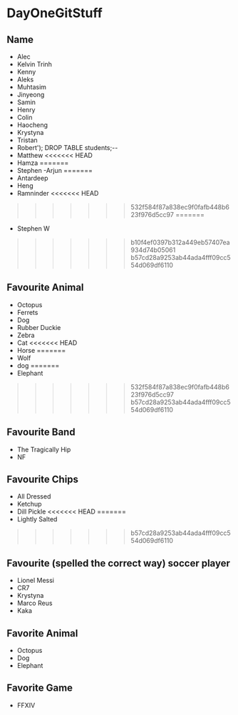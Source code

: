 # DayOneGitStuff

## Name

- Alec
- Kelvin Trinh
- Kenny
- Aleks
- Muhtasim
- Jinyeong
- Samin
- Henry
- Colin
- Haocheng
- Krystyna
- Tristan
- Robert'); DROP TABLE students;--
- Matthew
<<<<<<< HEAD
- Hamza
=======
- Stephen
-Arjun
=======
- Antardeep
- Heng
- Ramninder
<<<<<<< HEAD
>>>>>>> 532f584f87a838ec9f0fafb448b623f976d5cc97
=======
- Stephen W
>>>>>>> b10f4ef0397b312a449eb57407ea934d74b05061
>>>>>>> b57cd28a9253ab44ada4fff09cc554d069df6110

## Favourite Animal

- Octopus
- Ferrets
- Dog
- Rubber Duckie
- Zebra
- Cat
<<<<<<< HEAD
- Horse
=======
- Wolf
- dog
=======
- Elephant
>>>>>>> 532f584f87a838ec9f0fafb448b623f976d5cc97
>>>>>>> b57cd28a9253ab44ada4fff09cc554d069df6110

## Favourite Band

- The Tragically Hip
- NF

## Favourite Chips

- All Dressed
- Ketchup
- Dill Pickle
<<<<<<< HEAD
=======
- Lightly Salted
>>>>>>> b57cd28a9253ab44ada4fff09cc554d069df6110

## Favourite (spelled the correct way) soccer player

- Lionel Messi
- CR7
- Krystyna
- Marco Reus
- Kaka

## Favorite Animal

- Octopus
- Dog
- Elephant

## Favorite Game

- FFXIV
